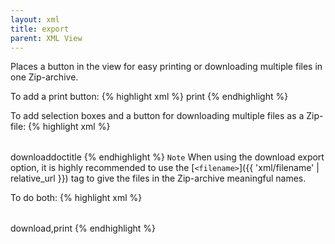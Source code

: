 ```yaml
---
layout: xml
title: export
parent: XML View
---
```

Places a button in the view for easy printing or downloading multiple files in one Zip-archive.

To add a print button:
{% highlight xml %}
    <table>
        <export>print</export>
{% endhighlight %}

To add selection boxes and a button for downloading multiple files as a Zip-file:
{% highlight xml %}
    <table>
        <export>download</export>
        <filename>doctitle</filename>
{% endhighlight %}
`Note` When using the download export option, it is highly recommended to use the [`<filename>`]({{ 'xml/filename' | relative_url }}) tag to give the files in the Zip-archive meaningful names.

To do both:
{% highlight xml %}
    <table>
        <export>download,print</export>
{% endhighlight %}
